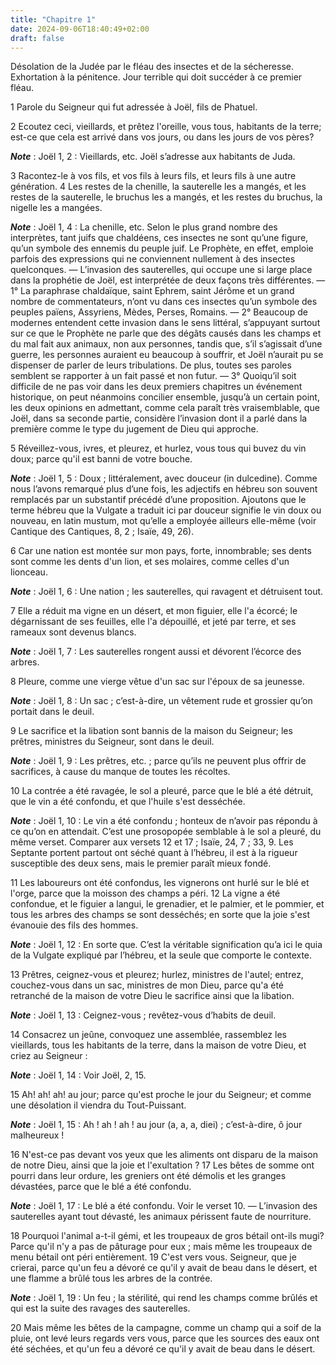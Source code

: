 ```yaml
---
title: "Chapitre 1"
date: 2024-09-06T18:40:49+02:00
draft: false
---
```



Désolation de la Judée par le fléau des insectes et de la sécheresse.
Exhortation à la pénitence.
Jour terrible qui doit succéder à ce premier fléau.


1 Parole du Seigneur qui fut adressée à Joël, fils de Phatuel.


2 Ecoutez ceci, vieillards, et prêtez l'oreille, vous tous, habitants de la terre; est-ce que cela est arrivé dans vos jours, ou dans les jours de vos pères?

***Note*** :  Joël 1, 2 : Vieillards, etc. Joël s’adresse aux habitants de Juda.

3 Racontez-le à vos fils, et vos fils à leurs fils, et leurs fils à une autre génération. 4 Les restes de la chenille, la sauterelle les a mangés, et les restes de la sauterelle, le bruchus les a mangés, et les restes du bruchus, la nigelle les a mangées.

***Note*** :  Joël 1, 4 : La chenille, etc. Selon le plus grand nombre des interprètes, tant juifs que chaldéens, ces insectes ne sont qu’une figure, qu’un symbole des ennemis du peuple juif. Le Prophète, en effet, emploie parfois des expressions qui ne conviennent nullement à des insectes quelconques. ― L’invasion des sauterelles, qui occupe une si large place dans la prophétie de Joël, est interprétée de deux façons très différentes. ― 1° La paraphrase chaldaïque, saint Ephrem, saint Jérôme et un grand nombre de commentateurs, n’ont vu dans ces insectes qu’un symbole des peuples païens, Assyriens, Mèdes, Perses, Romains. ― 2° Beaucoup de modernes entendent cette invasion dans le sens littéral, s’appuyant surtout sur ce que le Prophète ne parle que des dégâts causés dans les champs et du mal fait aux animaux, non aux personnes, tandis que, s’il s’agissait d’une guerre, les personnes auraient eu beaucoup à souffrir, et Joël n’aurait pu se dispenser de parler de leurs tribulations. De plus, toutes ses paroles semblent
se rapporter à un fait passé et non futur. ― 3° Quoiqu’il soit difficile de ne pas voir dans les deux premiers chapitres un événement historique, on peut néanmoins concilier ensemble, jusqu’à un certain point, les deux opinions en admettant, comme cela paraît très vraisemblable, que Joël, dans sa seconde partie, considère l’invasion dont il a parlé dans la première comme le type du jugement de Dieu qui approche.


5 Réveillez-vous, ivres, et pleurez, et hurlez, vous tous qui buvez du vin doux; parce qu'il est banni de votre bouche.

***Note*** :  Joël 1, 5 : Doux ; littéralement, avec douceur (in dulcedine). Comme nous l’avons remarqué plus d’une fois, les adjectifs en hébreu son souvent remplacés par un substantif précédé d’une proposition. Ajoutons que le terme hébreu que la Vulgate a traduit ici par douceur signifie le vin doux ou nouveau, en latin mustum, mot qu’elle a employée ailleurs elle-même (voir Cantique des Cantiques, 8, 2 ; Isaïe, 49, 26).

6 Car une nation est montée sur mon pays, forte, innombrable; ses dents sont comme les dents d'un lion, et ses molaires, comme celles d'un lionceau.

***Note*** :  Joël 1, 6 : Une nation ; les sauterelles, qui ravagent et détruisent tout.

7 Elle a réduit ma vigne en un désert, et mon figuier, elle l'a écorcé; le dégarnissant de ses feuilles, elle l'a dépouillé, et jeté par terre, et ses rameaux sont devenus blancs.

***Note*** :  Joël 1, 7 : Les sauterelles rongent aussi et dévorent l’écorce des arbres.


8 Pleure, comme une vierge vêtue d'un sac sur l'époux de sa jeunesse.

***Note*** :  Joël 1, 8 : Un sac ; c’est-à-dire, un vêtement rude et grossier qu’on portait dans le deuil.

9 Le sacrifice et la libation sont bannis de la maison du Seigneur; les prêtres, ministres du Seigneur, sont dans le deuil.

***Note*** :  Joël 1, 9 : Les prêtres, etc. ; parce qu’ils ne peuvent plus offrir de sacrifices, à cause du manque de toutes les récoltes.


10 La contrée a été ravagée, le sol a pleuré, parce que le blé a été détruit, que le vin a été confondu, et que l'huile s'est desséchée.

***Note*** :  Joël 1, 10 : Le vin a été confondu ; honteux de n’avoir pas répondu à ce qu’on en attendait. C’est une prosopopée semblable à le sol a pleuré, du même verset. Comparer aux versets 12 et 17 ; Isaïe, 24, 7 ; 33, 9. Les Septante portent partout ont séché quant à l’hébreu, il est à la rigueur susceptible des deux sens, mais le premier paraît mieux fondé.


11 Les laboureurs ont été confondus, les vignerons ont hurlé sur le blé et l'orge, parce que la moisson des champs a péri. 12 La vigne a été confondue, et le figuier a langui, le grenadier, et le palmier, et le pommier, et tous les arbres des champs se sont desséchés; en sorte que la joie s'est évanouie des fils des hommes.

***Note*** :  Joël 1, 12 : En sorte que. C’est la véritable signification qu’a ici le quia de la Vulgate expliqué par l’hébreu, et la seule que comporte le contexte.


13 Prêtres, ceignez-vous et pleurez; hurlez, ministres de l'autel; entrez, couchez-vous dans un sac, ministres de mon Dieu, parce qu'a été retranché de la maison de votre Dieu le sacrifice ainsi que la libation.

***Note*** :  Joël 1, 13 : Ceignez-vous ; revêtez-vous d’habits de deuil.

14 Consacrez un jeûne, convoquez une assemblée, rassemblez les vieillards, tous les habitants de la terre, dans la maison de votre Dieu, et criez au Seigneur :

***Note*** :  Joël 1, 14 : Voir Joël, 2, 15.

15 Ah! ah! ah! au jour; parce qu'est proche le jour du Seigneur; et comme une désolation il viendra du Tout-Puissant.

***Note*** :  Joël 1, 15 : Ah ! ah ! ah ! au jour (a, a, a, diei) ; c’est-à-dire, ô jour malheureux !


16 N'est-ce pas devant vos yeux que les aliments ont disparu de la maison de notre Dieu, ainsi que la joie et l'exultation ? 17 Les bêtes de somme ont pourri dans leur ordure, les greniers ont été démolis et les granges dévastées, parce que le blé a été confondu.

***Note*** :  Joël 1, 17 : Le blé a été confondu. Voir le verset 10. ― L’invasion des sauterelles ayant tout dévasté, les animaux périssent faute de nourriture.


18 Pourquoi l'animal a-t-il gémi, et les troupeaux de gros bétail ont-ils mugi? Parce qu'il n'y a pas de pâturage pour eux ; mais même les troupeaux de menu bétail ont péri entièrement. 19 C'est vers vous. Seigneur, que je crierai, parce qu'un feu a dévoré ce qu'il y avait de beau dans le désert, et une flamme a brûlé tous les arbres de la contrée.

***Note*** :  Joël 1, 19 : Un feu ; la stérilité, qui rend les champs comme brûlés et qui est la suite des ravages des sauterelles.

20 Mais même les bêtes de la campagne, comme un champ qui a soif de la pluie, ont levé leurs regards vers vous, parce que les sources des eaux ont été séchées, et qu'un feu a dévoré ce qu'il y avait de beau dans le désert.

